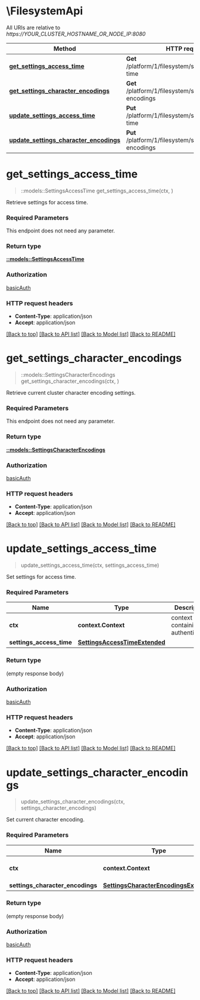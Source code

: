 # \FilesystemApi

All URIs are relative to *https://YOUR_CLUSTER_HOSTNAME_OR_NODE_IP:8080*

Method | HTTP request | Description
------------- | ------------- | -------------
[**get_settings_access_time**](FilesystemApi.md#get_settings_access_time) | **Get** /platform/1/filesystem/settings/access-time | 
[**get_settings_character_encodings**](FilesystemApi.md#get_settings_character_encodings) | **Get** /platform/1/filesystem/settings/character-encodings | 
[**update_settings_access_time**](FilesystemApi.md#update_settings_access_time) | **Put** /platform/1/filesystem/settings/access-time | 
[**update_settings_character_encodings**](FilesystemApi.md#update_settings_character_encodings) | **Put** /platform/1/filesystem/settings/character-encodings | 


# **get_settings_access_time**
> ::models::SettingsAccessTime get_settings_access_time(ctx, )


Retrieve settings for access time.

### Required Parameters
This endpoint does not need any parameter.

### Return type

[**::models::SettingsAccessTime**](SettingsAccessTime.md)

### Authorization

[basicAuth](../README.md#basicAuth)

### HTTP request headers

 - **Content-Type**: application/json
 - **Accept**: application/json

[[Back to top]](#) [[Back to API list]](../README.md#documentation-for-api-endpoints) [[Back to Model list]](../README.md#documentation-for-models) [[Back to README]](../README.md)

# **get_settings_character_encodings**
> ::models::SettingsCharacterEncodings get_settings_character_encodings(ctx, )


Retrieve current cluster character encoding settings.

### Required Parameters
This endpoint does not need any parameter.

### Return type

[**::models::SettingsCharacterEncodings**](SettingsCharacterEncodings.md)

### Authorization

[basicAuth](../README.md#basicAuth)

### HTTP request headers

 - **Content-Type**: application/json
 - **Accept**: application/json

[[Back to top]](#) [[Back to API list]](../README.md#documentation-for-api-endpoints) [[Back to Model list]](../README.md#documentation-for-models) [[Back to README]](../README.md)

# **update_settings_access_time**
> update_settings_access_time(ctx, settings_access_time)


Set settings for access time.

### Required Parameters

Name | Type | Description  | Notes
------------- | ------------- | ------------- | -------------
 **ctx** | **context.Context** | context containing the authentication | nil if no authentication
  **settings_access_time** | [**SettingsAccessTimeExtended**](SettingsAccessTimeExtended.md)|  | 

### Return type

 (empty response body)

### Authorization

[basicAuth](../README.md#basicAuth)

### HTTP request headers

 - **Content-Type**: application/json
 - **Accept**: application/json

[[Back to top]](#) [[Back to API list]](../README.md#documentation-for-api-endpoints) [[Back to Model list]](../README.md#documentation-for-models) [[Back to README]](../README.md)

# **update_settings_character_encodings**
> update_settings_character_encodings(ctx, settings_character_encodings)


Set current character encoding.

### Required Parameters

Name | Type | Description  | Notes
------------- | ------------- | ------------- | -------------
 **ctx** | **context.Context** | context containing the authentication | nil if no authentication
  **settings_character_encodings** | [**SettingsCharacterEncodingsExtended**](SettingsCharacterEncodingsExtended.md)|  | 

### Return type

 (empty response body)

### Authorization

[basicAuth](../README.md#basicAuth)

### HTTP request headers

 - **Content-Type**: application/json
 - **Accept**: application/json

[[Back to top]](#) [[Back to API list]](../README.md#documentation-for-api-endpoints) [[Back to Model list]](../README.md#documentation-for-models) [[Back to README]](../README.md)

